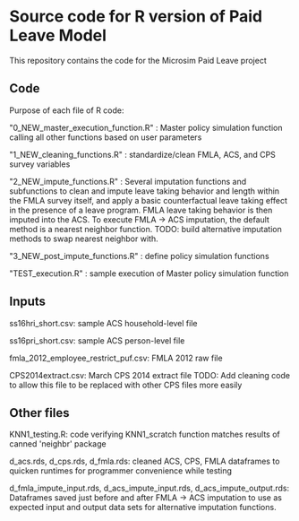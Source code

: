 # Source code for R version of Paid Leave Model 

This repository contains the code for the Microsim Paid Leave project

## Code
Purpose of each file of R code:

"0_NEW_master_execution_function.R" : Master policy simulation function calling all other functions based on user parameters

"1_NEW_cleaning_functions.R" : standardize/clean FMLA, ACS, and CPS survey variables

"2_NEW_impute_functions.R"  : Several imputation functions and subfunctions to clean and impute leave taking behavior and length within the FMLA survey itself, and apply a basic counterfactual leave taking effect in the presence of a leave program. FMLA leave taking behavior is then imputed into the ACS. To execute FMLA -> ACS imputation, the default method is a nearest neighbor function. TODO: build alternative imputation methods to swap nearest neighbor with.

"3_NEW_post_impute_functions.R" : define policy simulation functions

"TEST_execution.R" : sample execution of Master policy simulation function

## Inputs
ss16hri_short.csv: sample ACS household-level file

ss16pri_short.csv: sample ACS person-level file

fmla_2012_employee_restrict_puf.csv: FMLA 2012 raw file

CPS2014extract.csv: March CPS 2014 extract file
  TODO: Add cleaning code to allow this file to be replaced with other CPS files more easily


## Other files
KNN1_testing.R: code verifying KNN1_scratch function matches results of canned 'neighbr' package

d_acs.rds, d_cps.rds, d_fmla.rds: cleaned ACS, CPS, FMLA dataframes to quicken runtimes for programmer convenience while testing

d_fmla_impute_input.rds, d_acs_impute_input.rds, d_acs_impute_output.rds: Dataframes saved just before and after FMLA -> ACS imputation to use as expected input and output data sets for alternative imputation functions.
